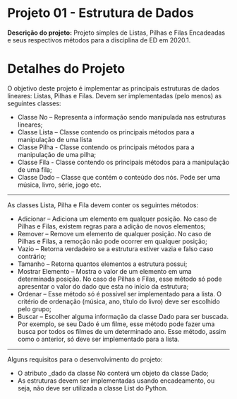 # Projeto 01 - Estrutura de Dados
**Descrição do projeto:** Projeto simples de Listas, Pilhas e Filas Encadeadas e seus respectivos métodos para a disciplina de ED em 2020.1.

# Detalhes do Projeto
O objetivo deste projeto é implementar as principais estruturas de
	dados lineares: Listas, Pilhas e Filas. Devem ser implementadas (pelo menos)
	as seguintes classes:

* Classe No – Representa a informação sendo manipulada nas estruturas
	lineares;
* Classe Lista – Classe contendo os principais métodos para a
	manipulação de uma lista
* Classe Pilha - Classe contendo os principais métodos para a
	manipulação de uma pilha;
* Classe Fila - Classe contendo os principais métodos para a
	manipulação de uma fila;
* Classe Dado – Classe que contém o conteúdo dos nós. Pode ser uma
	música, livro, série, jogo etc.
***
As classes Lista, Pilha e Fila devem conter os seguintes métodos:

* Adicionar – Adiciona um elemento em qualquer posição. No caso de
Pilhas e Filas, existem regras para a adição de novos elementos;
* Remover – Remove um elemento de qualquer posição. No caso de
Pilhas e Filas, a remoção não pode ocorrer em qualquer posição;
* Vazio – Retorna verdadeiro se a estrutura estiver vazia e falso caso
contrário;
* Tamanho – Retorna quantos elementos a estrutura possui;
* Mostrar Elemento – Mostra o valor de um elemento em uma
determinada posição. No caso de Pilhas e Filas, esse método só pode
apresentar o valor do dado que esta no início da estrutura;
* Ordenar – Esse método só é possível ser implementado para a lista. O
critério de ordenação (música, ano, título do livro) deve ser escolhido
pelo grupo;
* Buscar – Escolher alguma informação da classe Dado para ser
buscada. Por exemplo, se seu Dado é um filme, esse método pode fazer
uma busca por todos os filmes de um determinado ano. Esse método,
assim como o anterior, só deve ser implementado para a lista.
***
Alguns requisitos para o desenvolvimento do projeto:
* O atributo _dado da classe No conterá um objeto da classe Dado;
* As estruturas devem ser implementadas usando encadeamento, ou seja,
	não deve ser utilizada a classe List do Python.
